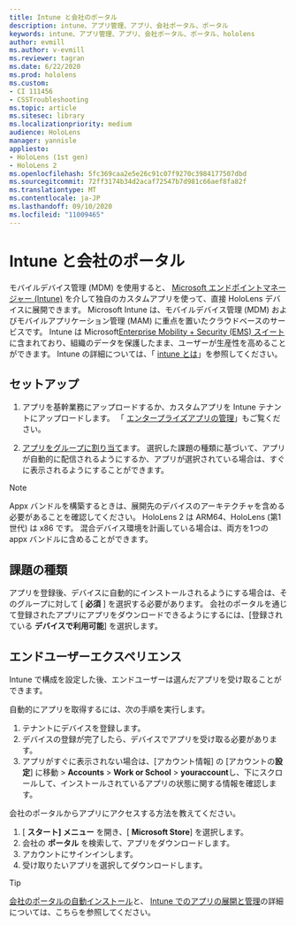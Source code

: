 ```yaml
---
title: Intune と会社のポータル
description: intune、アプリ管理、アプリ、会社ポータル、ポータル
keywords: intune、アプリ管理、アプリ、会社ポータル、ポータル、hololens
author: evmill
ms.author: v-evmill
ms.reviewer: tagran
ms.date: 6/22/2020
ms.prod: hololens
ms.custom:
- CI 111456
- CSSTroubleshooting
ms.topic: article
ms.sitesec: library
ms.localizationpriority: medium
audience: HoloLens
manager: yannisle
appliesto:
- HoloLens (1st gen)
- HoloLens 2
ms.openlocfilehash: 5fc369caa2e5e26c91c07f9270c3984177507dbd
ms.sourcegitcommit: 72ff3174b34d2acaf72547b7d981c66aef8fa82f
ms.translationtype: MT
ms.contentlocale: ja-JP
ms.lasthandoff: 09/10/2020
ms.locfileid: "11009465"
---
```

# Intune と会社のポータル

モバイルデバイス管理 (MDM) を使用すると、 [Microsoft エンドポイントマネージャー (Intune)](https://docs.microsoft.com/intune/windows-holographic-for-business) を介して独自のカスタムアプリを使って、直接 HoloLens デバイスに展開できます。 Microsoft Intune は、モバイルデバイス管理 (MDM) およびモバイルアプリケーション管理 (MAM) に重点を置いたクラウドベースのサービスです。 Intune は Microsoft[Enterprise Mobility + Security (EMS) スイート](https://www.microsoft.com/microsoft-365/enterprise-mobility-security)に含まれており、組織のデータを保護したまま、ユーザーが生産性を高めることができます。 Intune の詳細については、「 [intune とは](https://docs.microsoft.com/mem/intune/fundamentals/what-is-intune)」を参照してください。

## セットアップ

1. アプリを基幹業務にアップロードするか、カスタムアプリを Intune テナントにアップロードします。 「 [エンタープライズアプリの管理](https://docs.microsoft.com/windows/client-management/mdm/enterprise-app-management)」もご覧ください。

2. [アプリをグループに割り当て](https://docs.microsoft.com/mem/intune/apps/apps-deploy)ます。 選択した課題の種類に基づいて、アプリが自動的に配信されるようにするか、アプリが選択されている場合は、すぐに表示されるようにすることができます。 

> [!NOTE] 
> Appx バンドルを構築するときは、展開先のデバイスのアーキテクチャを含める必要があることを確認してください。 HoloLens 2 は ARM64、HoloLens (第1世代) は x86 です。 混合デバイス環境を計画している場合は、両方を1つの appx バンドルに含めることができます。

## 課題の種類

アプリを登録後、デバイスに自動的にインストールされるようにする場合は、そのグループに対して [ **必須** ] を選択する必要があります。
会社のポータルを通じて登録されたアプリにアプリをダウンロードできるようにするには、[登録されている **デバイスで利用可能**] を選択します。


## エンドユーザーエクスペリエンス

Intune で構成を設定した後、エンドユーザーは選んだアプリを受け取ることができます。

自動的にアプリを取得するには、次の手順を実行します。
1. テナントにデバイスを登録します。 
2. デバイスの登録が完了したら、デバイスでアプリを受け取る必要があります。 
3. アプリがすぐに表示されない場合は、[アカウント情報] の [アカウントの**設定**] に移動  >  **Accounts**  >  **Work or School**  >  **youraccount**し、下にスクロールして、インストールされているアプリの状態に関する情報を確認します。

会社のポータルからアプリにアクセスする方法を教えてください。
1. [ **スタート] メニュー** を開き、[ **Microsoft Store**] を選択します。 
2. 会社の **ポータル** を検索して、アプリをダウンロードします。
3. アカウントにサインインします。
4. 受け取りたいアプリを選択してダウンロードします。

> [!Tip]
> [会社のポータルの自動インストール](https://docs.microsoft.com/mem/intune/apps/company-portal-app)と、 [Intune でのアプリの展開と管理](https://docs.microsoft.com/mem/intune/fundamentals/windows-holographic-for-business#deploy-and-manage-apps)の詳細については、こちらを参照してください。
